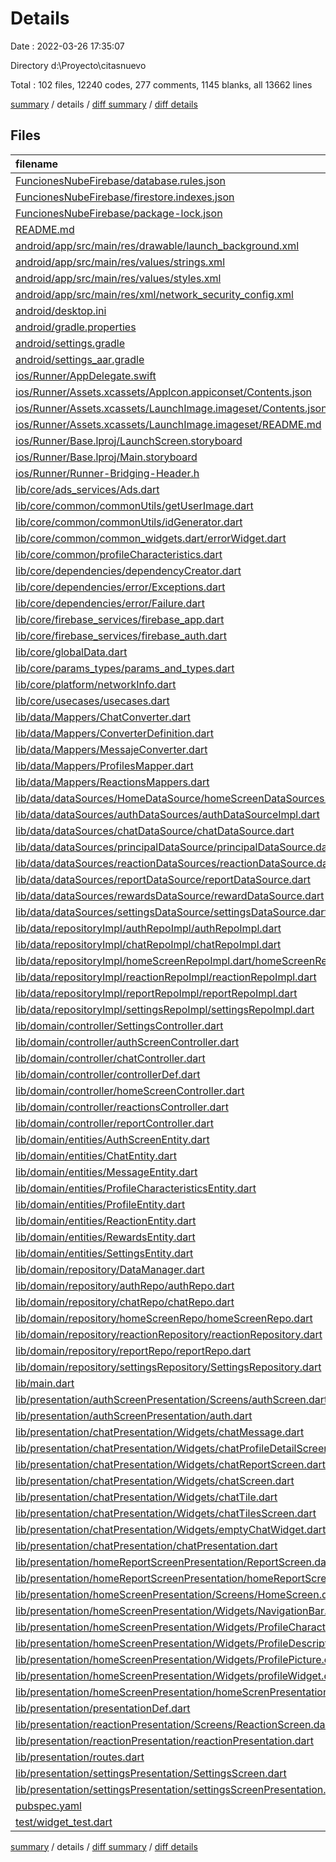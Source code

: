 # Details

Date : 2022-03-26 17:35:07

Directory d:\Proyecto\citasnuevo

Total : 102 files,  12240 codes, 277 comments, 1145 blanks, all 13662 lines

[summary](results.md) / details / [diff summary](diff.md) / [diff details](diff-details.md)

## Files
| filename | language | code | comment | blank | total |
| :--- | :--- | ---: | ---: | ---: | ---: |
| [FuncionesNubeFirebase/database.rules.json](/FuncionesNubeFirebase/database.rules.json) | JSON | 6 | 0 | 0 | 6 |
| [FuncionesNubeFirebase/firestore.indexes.json](/FuncionesNubeFirebase/firestore.indexes.json) | JSON | 4 | 0 | 1 | 5 |
| [FuncionesNubeFirebase/package-lock.json](/FuncionesNubeFirebase/package-lock.json) | JSON | 4,627 | 0 | 1 | 4,628 |
| [README.md](/README.md) | Markdown | 10 | 0 | 7 | 17 |
| [android/app/src/main/res/drawable/launch_background.xml](/android/app/src/main/res/drawable/launch_background.xml) | XML | 4 | 7 | 2 | 13 |
| [android/app/src/main/res/values/strings.xml](/android/app/src/main/res/values/strings.xml) | XML | 5 | 5 | 3 | 13 |
| [android/app/src/main/res/values/styles.xml](/android/app/src/main/res/values/styles.xml) | XML | 9 | 9 | 1 | 19 |
| [android/app/src/main/res/xml/network_security_config.xml](/android/app/src/main/res/xml/network_security_config.xml) | XML | 12 | 0 | 1 | 13 |
| [android/desktop.ini](/android/desktop.ini) | Ini | 4 | 0 | 1 | 5 |
| [android/gradle.properties](/android/gradle.properties) | Properties | 4 | 0 | 1 | 5 |
| [android/settings.gradle](/android/settings.gradle) | Groovy | 12 | 0 | 5 | 17 |
| [android/settings_aar.gradle](/android/settings_aar.gradle) | Groovy | 1 | 0 | 1 | 2 |
| [ios/Runner/AppDelegate.swift](/ios/Runner/AppDelegate.swift) | Swift | 12 | 0 | 2 | 14 |
| [ios/Runner/Assets.xcassets/AppIcon.appiconset/Contents.json](/ios/Runner/Assets.xcassets/AppIcon.appiconset/Contents.json) | JSON | 122 | 0 | 1 | 123 |
| [ios/Runner/Assets.xcassets/LaunchImage.imageset/Contents.json](/ios/Runner/Assets.xcassets/LaunchImage.imageset/Contents.json) | JSON | 23 | 0 | 1 | 24 |
| [ios/Runner/Assets.xcassets/LaunchImage.imageset/README.md](/ios/Runner/Assets.xcassets/LaunchImage.imageset/README.md) | Markdown | 3 | 0 | 2 | 5 |
| [ios/Runner/Base.lproj/LaunchScreen.storyboard](/ios/Runner/Base.lproj/LaunchScreen.storyboard) | XML | 36 | 1 | 1 | 38 |
| [ios/Runner/Base.lproj/Main.storyboard](/ios/Runner/Base.lproj/Main.storyboard) | XML | 25 | 1 | 1 | 27 |
| [ios/Runner/Runner-Bridging-Header.h](/ios/Runner/Runner-Bridging-Header.h) | C++ | 1 | 0 | 1 | 2 |
| [lib/core/ads_services/Ads.dart](/lib/core/ads_services/Ads.dart) | Dart | 88 | 0 | 21 | 109 |
| [lib/core/common/commonUtils/getUserImage.dart](/lib/core/common/commonUtils/getUserImage.dart) | Dart | 42 | 0 | 3 | 45 |
| [lib/core/common/commonUtils/idGenerator.dart](/lib/core/common/commonUtils/idGenerator.dart) | Dart | 63 | 0 | 4 | 67 |
| [lib/core/common/common_widgets.dart/errorWidget.dart](/lib/core/common/common_widgets.dart/errorWidget.dart) | Dart | 51 | 0 | 8 | 59 |
| [lib/core/common/profileCharacteristics.dart](/lib/core/common/profileCharacteristics.dart) | Dart | 73 | 1 | 10 | 84 |
| [lib/core/dependencies/dependencyCreator.dart](/lib/core/dependencies/dependencyCreator.dart) | Dart | 108 | 2 | 24 | 134 |
| [lib/core/dependencies/error/Exceptions.dart](/lib/core/dependencies/error/Exceptions.dart) | Dart | 61 | 0 | 9 | 70 |
| [lib/core/dependencies/error/Failure.dart](/lib/core/dependencies/error/Failure.dart) | Dart | 59 | 0 | 13 | 72 |
| [lib/core/firebase_services/firebase_app.dart](/lib/core/firebase_services/firebase_app.dart) | Dart | 7 | 0 | 0 | 7 |
| [lib/core/firebase_services/firebase_auth.dart](/lib/core/firebase_services/firebase_auth.dart) | Dart | 75 | 13 | 7 | 95 |
| [lib/core/globalData.dart](/lib/core/globalData.dart) | Dart | 2 | 0 | 0 | 2 |
| [lib/core/params_types/params_and_types.dart](/lib/core/params_types/params_and_types.dart) | Dart | 31 | 1 | 17 | 49 |
| [lib/core/platform/networkInfo.dart](/lib/core/platform/networkInfo.dart) | Dart | 51 | 0 | 9 | 60 |
| [lib/core/usecases/usecases.dart](/lib/core/usecases/usecases.dart) | Dart | 4 | 0 | 0 | 4 |
| [lib/data/Mappers/ChatConverter.dart](/lib/data/Mappers/ChatConverter.dart) | Dart | 80 | 0 | 16 | 96 |
| [lib/data/Mappers/ConverterDefinition.dart](/lib/data/Mappers/ConverterDefinition.dart) | Dart | 0 | 0 | 1 | 1 |
| [lib/data/Mappers/MessajeConverter.dart](/lib/data/Mappers/MessajeConverter.dart) | Dart | 35 | 0 | 5 | 40 |
| [lib/data/Mappers/ProfilesMapper.dart](/lib/data/Mappers/ProfilesMapper.dart) | Dart | 69 | 0 | 10 | 79 |
| [lib/data/Mappers/ReactionsMappers.dart](/lib/data/Mappers/ReactionsMappers.dart) | Dart | 34 | 0 | 6 | 40 |
| [lib/data/dataSources/HomeDataSource/homeScreenDataSources.dart](/lib/data/dataSources/HomeDataSource/homeScreenDataSources.dart) | Dart | 124 | 23 | 16 | 163 |
| [lib/data/dataSources/authDataSources/authDataSourceImpl.dart](/lib/data/dataSources/authDataSources/authDataSourceImpl.dart) | Dart | 70 | 0 | 10 | 80 |
| [lib/data/dataSources/chatDataSource/chatDataSource.dart](/lib/data/dataSources/chatDataSource/chatDataSource.dart) | Dart | 426 | 2 | 63 | 491 |
| [lib/data/dataSources/principalDataSource/principalDataSource.dart](/lib/data/dataSources/principalDataSource/principalDataSource.dart) | Dart | 43 | 14 | 10 | 67 |
| [lib/data/dataSources/reactionDataSources/reactionDataSource.dart](/lib/data/dataSources/reactionDataSources/reactionDataSource.dart) | Dart | 219 | 2 | 34 | 255 |
| [lib/data/dataSources/reportDataSource/reportDataSource.dart](/lib/data/dataSources/reportDataSource/reportDataSource.dart) | Dart | 69 | 4 | 12 | 85 |
| [lib/data/dataSources/rewardsDataSource/rewardDataSource.dart](/lib/data/dataSources/rewardsDataSource/rewardDataSource.dart) | Dart | 70 | 9 | 22 | 101 |
| [lib/data/dataSources/settingsDataSource/settingsDataSource.dart](/lib/data/dataSources/settingsDataSource/settingsDataSource.dart) | Dart | 113 | 6 | 26 | 145 |
| [lib/data/repositoryImpl/authRepoImpl/authRepoImpl.dart](/lib/data/repositoryImpl/authRepoImpl/authRepoImpl.dart) | Dart | 55 | 0 | 3 | 58 |
| [lib/data/repositoryImpl/chatRepoImpl/chatRepoImpl.dart](/lib/data/repositoryImpl/chatRepoImpl/chatRepoImpl.dart) | Dart | 148 | 0 | 23 | 171 |
| [lib/data/repositoryImpl/homeScreenRepoImpl.dart/homeScreenRepoImpl.dart](/lib/data/repositoryImpl/homeScreenRepoImpl.dart/homeScreenRepoImpl.dart) | Dart | 61 | 0 | 8 | 69 |
| [lib/data/repositoryImpl/reactionRepoImpl/reactionRepoImpl.dart](/lib/data/repositoryImpl/reactionRepoImpl/reactionRepoImpl.dart) | Dart | 102 | 0 | 12 | 114 |
| [lib/data/repositoryImpl/reportRepoImpl/reportRepoImpl.dart](/lib/data/repositoryImpl/reportRepoImpl/reportRepoImpl.dart) | Dart | 42 | 1 | 6 | 49 |
| [lib/data/repositoryImpl/settingsRepoImpl/settingsRepoImpl.dart](/lib/data/repositoryImpl/settingsRepoImpl/settingsRepoImpl.dart) | Dart | 22 | 0 | 6 | 28 |
| [lib/domain/controller/SettingsController.dart](/lib/domain/controller/SettingsController.dart) | Dart | 46 | 0 | 10 | 56 |
| [lib/domain/controller/authScreenController.dart](/lib/domain/controller/authScreenController.dart) | Dart | 25 | 2 | 7 | 34 |
| [lib/domain/controller/chatController.dart](/lib/domain/controller/chatController.dart) | Dart | 372 | 8 | 43 | 423 |
| [lib/domain/controller/controllerDef.dart](/lib/domain/controller/controllerDef.dart) | Dart | 60 | 3 | 16 | 79 |
| [lib/domain/controller/homeScreenController.dart](/lib/domain/controller/homeScreenController.dart) | Dart | 45 | 0 | 7 | 52 |
| [lib/domain/controller/reactionsController.dart](/lib/domain/controller/reactionsController.dart) | Dart | 268 | 10 | 46 | 324 |
| [lib/domain/controller/reportController.dart](/lib/domain/controller/reportController.dart) | Dart | 26 | 2 | 7 | 35 |
| [lib/domain/entities/AuthScreenEntity.dart](/lib/domain/entities/AuthScreenEntity.dart) | Dart | 15 | 0 | 0 | 15 |
| [lib/domain/entities/ChatEntity.dart](/lib/domain/entities/ChatEntity.dart) | Dart | 65 | 4 | 16 | 85 |
| [lib/domain/entities/MessageEntity.dart](/lib/domain/entities/MessageEntity.dart) | Dart | 23 | 0 | 3 | 26 |
| [lib/domain/entities/ProfileCharacteristicsEntity.dart](/lib/domain/entities/ProfileCharacteristicsEntity.dart) | Dart | 13 | 0 | 3 | 16 |
| [lib/domain/entities/ProfileEntity.dart](/lib/domain/entities/ProfileEntity.dart) | Dart | 30 | 0 | 1 | 31 |
| [lib/domain/entities/ReactionEntity.dart](/lib/domain/entities/ReactionEntity.dart) | Dart | 112 | 1 | 38 | 151 |
| [lib/domain/entities/RewardsEntity.dart](/lib/domain/entities/RewardsEntity.dart) | Dart | 15 | 7 | 12 | 34 |
| [lib/domain/entities/SettingsEntity.dart](/lib/domain/entities/SettingsEntity.dart) | Dart | 14 | 0 | 1 | 15 |
| [lib/domain/repository/DataManager.dart](/lib/domain/repository/DataManager.dart) | Dart | 4 | 10 | 3 | 17 |
| [lib/domain/repository/authRepo/authRepo.dart](/lib/domain/repository/authRepo/authRepo.dart) | Dart | 8 | 0 | 0 | 8 |
| [lib/domain/repository/chatRepo/chatRepo.dart](/lib/domain/repository/chatRepo/chatRepo.dart) | Dart | 27 | 0 | 5 | 32 |
| [lib/domain/repository/homeScreenRepo/homeScreenRepo.dart](/lib/domain/repository/homeScreenRepo/homeScreenRepo.dart) | Dart | 10 | 0 | 1 | 11 |
| [lib/domain/repository/reactionRepository/reactionRepository.dart](/lib/domain/repository/reactionRepository/reactionRepository.dart) | Dart | 16 | 8 | 13 | 37 |
| [lib/domain/repository/reportRepo/reportRepo.dart](/lib/domain/repository/reportRepo/reportRepo.dart) | Dart | 15 | 0 | 4 | 19 |
| [lib/domain/repository/settingsRepository/SettingsRepository.dart](/lib/domain/repository/settingsRepository/SettingsRepository.dart) | Dart | 8 | 0 | 8 | 16 |
| [lib/main.dart](/lib/main.dart) | Dart | 70 | 0 | 13 | 83 |
| [lib/presentation/authScreenPresentation/Screens/authScreen.dart](/lib/presentation/authScreenPresentation/Screens/authScreen.dart) | Dart | 61 | 0 | 7 | 68 |
| [lib/presentation/authScreenPresentation/auth.dart](/lib/presentation/authScreenPresentation/auth.dart) | Dart | 104 | 9 | 23 | 136 |
| [lib/presentation/chatPresentation/Widgets/chatMessage.dart](/lib/presentation/chatPresentation/Widgets/chatMessage.dart) | Dart | 99 | 1 | 10 | 110 |
| [lib/presentation/chatPresentation/Widgets/chatProfileDetailScreen.dart](/lib/presentation/chatPresentation/Widgets/chatProfileDetailScreen.dart) | Dart | 129 | 1 | 15 | 145 |
| [lib/presentation/chatPresentation/Widgets/chatReportScreen.dart](/lib/presentation/chatPresentation/Widgets/chatReportScreen.dart) | Dart | 143 | 0 | 7 | 150 |
| [lib/presentation/chatPresentation/Widgets/chatScreen.dart](/lib/presentation/chatPresentation/Widgets/chatScreen.dart) | Dart | 433 | 2 | 32 | 467 |
| [lib/presentation/chatPresentation/Widgets/chatTile.dart](/lib/presentation/chatPresentation/Widgets/chatTile.dart) | Dart | 149 | 0 | 9 | 158 |
| [lib/presentation/chatPresentation/Widgets/chatTilesScreen.dart](/lib/presentation/chatPresentation/Widgets/chatTilesScreen.dart) | Dart | 240 | 3 | 18 | 261 |
| [lib/presentation/chatPresentation/Widgets/emptyChatWidget.dart](/lib/presentation/chatPresentation/Widgets/emptyChatWidget.dart) | Dart | 59 | 0 | 7 | 66 |
| [lib/presentation/chatPresentation/chatPresentation.dart](/lib/presentation/chatPresentation/chatPresentation.dart) | Dart | 272 | 14 | 44 | 330 |
| [lib/presentation/homeReportScreenPresentation/ReportScreen.dart](/lib/presentation/homeReportScreenPresentation/ReportScreen.dart) | Dart | 139 | 0 | 7 | 146 |
| [lib/presentation/homeReportScreenPresentation/homeReportScreenPresentation.dart](/lib/presentation/homeReportScreenPresentation/homeReportScreenPresentation.dart) | Dart | 70 | 8 | 40 | 118 |
| [lib/presentation/homeScreenPresentation/Screens/HomeScreen.dart](/lib/presentation/homeScreenPresentation/Screens/HomeScreen.dart) | Dart | 97 | 1 | 7 | 105 |
| [lib/presentation/homeScreenPresentation/Widgets/NavigationBar.dart](/lib/presentation/homeScreenPresentation/Widgets/NavigationBar.dart) | Dart | 92 | 0 | 12 | 104 |
| [lib/presentation/homeScreenPresentation/Widgets/ProfileCharacteristicsWidget.dart](/lib/presentation/homeScreenPresentation/Widgets/ProfileCharacteristicsWidget.dart) | Dart | 68 | 0 | 11 | 79 |
| [lib/presentation/homeScreenPresentation/Widgets/ProfileDescription.dart](/lib/presentation/homeScreenPresentation/Widgets/ProfileDescription.dart) | Dart | 18 | 0 | 2 | 20 |
| [lib/presentation/homeScreenPresentation/Widgets/ProfilePicture.dart](/lib/presentation/homeScreenPresentation/Widgets/ProfilePicture.dart) | Dart | 21 | 0 | 2 | 23 |
| [lib/presentation/homeScreenPresentation/Widgets/profileWidget.dart](/lib/presentation/homeScreenPresentation/Widgets/profileWidget.dart) | Dart | 227 | 3 | 19 | 249 |
| [lib/presentation/homeScreenPresentation/homeScrenPresentation.dart](/lib/presentation/homeScreenPresentation/homeScrenPresentation.dart) | Dart | 130 | 2 | 22 | 154 |
| [lib/presentation/presentationDef.dart](/lib/presentation/presentationDef.dart) | Dart | 24 | 20 | 20 | 64 |
| [lib/presentation/reactionPresentation/Screens/ReactionScreen.dart](/lib/presentation/reactionPresentation/Screens/ReactionScreen.dart) | Dart | 442 | 0 | 24 | 466 |
| [lib/presentation/reactionPresentation/reactionPresentation.dart](/lib/presentation/reactionPresentation/reactionPresentation.dart) | Dart | 218 | 1 | 34 | 253 |
| [lib/presentation/routes.dart](/lib/presentation/routes.dart) | Dart | 24 | 0 | 2 | 26 |
| [lib/presentation/settingsPresentation/SettingsScreen.dart](/lib/presentation/settingsPresentation/SettingsScreen.dart) | Dart | 127 | 0 | 4 | 131 |
| [lib/presentation/settingsPresentation/settingsScreenPresentation.dart](/lib/presentation/settingsPresentation/settingsScreenPresentation.dart) | Dart | 59 | 2 | 17 | 78 |
| [pubspec.yaml](/pubspec.yaml) | YAML | 77 | 44 | 39 | 160 |
| [test/widget_test.dart](/test/widget_test.dart) | Dart | 14 | 10 | 7 | 31 |

[summary](results.md) / details / [diff summary](diff.md) / [diff details](diff-details.md)